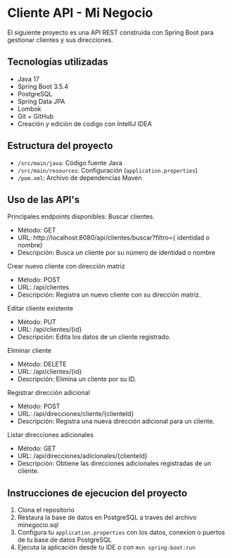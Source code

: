# Cliente API - Mi Negocio

El siguiente proyecto es una API REST construida con Spring Boot para gestionar clientes y sus direcciones.

## Tecnologías utilizadas

- Java 17
- Spring Boot 3.5.4
- PostgreSQL
- Spring Data JPA
- Lombok
- Git + GitHub
- Creación y edición de codigo con IntelliJ IDEA

## Estructura del proyecto

- `/src/main/java`: Código fuente Java
- `/src/main/resources`: Configuración (`application.properties`)
- `/pom.xml`: Archivo de dependencias Maven

## Uso de las API's
Principales endpoints disponibles:
Buscar clientes.
-	Método: GET
-	URL: http://localhost:8080/api/clientes/buscar?filtro={ identidad o nombre}
-	Descripción: Busca un cliente por su número de identidad o nombre

Crear nuevo cliente con dirección matriz
-	Método: POST
-	URL: /api/clientes
-	Descripción: Registra un nuevo cliente con su dirección matriz.

Editar cliente existente
-	Método: PUT
-	URL: /api/clientes/{id}
-	Descripción: Edita los datos de un cliente registrado.

Eliminar cliente
-	Método: DELETE
-	URL: /api/clientes/{id}
-	Descripción: Elimina un cliente por su ID.

Registrar dirección adicional
-	Método: POST
-	URL: /api/direcciones/cliente/{clienteId}
-	Descripción: Registra una nueva dirección adicional para un cliente.

Listar direcciones adicionales
-	Método: GET
-	URL: /api/direcciones/adicionales/{clienteId}
-	Descripción: Obtiene las direcciones adicionales registradas de un cliente.

## Instrucciones de ejecucion del proyecto

1. Clona el repositorio
2. Restaura la base de datos en PostgreSQL a traves del archivo minegocio.sql
3. Configura tu `application.properties` con los datos, conexion o puertos de tu base de datos PostgreSQL
4. Ejecuta la aplicación desde tu IDE o con `mvn spring-boot:run`
